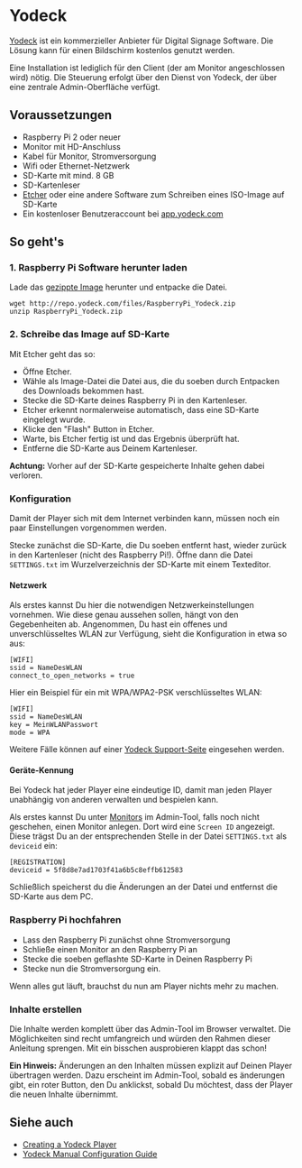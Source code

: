 # Yodeck

[Yodeck](https://www.yodeck.com/) ist ein kommerzieller Anbieter für Digital
Signage Software. Die Lösung kann für einen Bildschirm kostenlos genutzt werden.

Eine Installation ist lediglich für den Client (der am Monitor angeschlossen
wird) nötig. Die Steuerung erfolgt über den Dienst von Yodeck, der über eine
zentrale Admin-Oberfläche verfügt.

## Voraussetzungen

- Raspberry Pi 2 oder neuer
- Monitor mit HD-Anschluss
- Kabel für Monitor, Stromversorgung
- Wifi oder Ethernet-Netzwerk
- SD-Karte mit mind. 8 GB
- SD-Kartenleser
- [Etcher](https://etcher.io/) oder eine andere Software zum Schreiben eines ISO-Image auf SD-Karte
- Ein kostenloser Benutzeraccount bei [app.yodeck.com](https://app.yodeck.com/)

## So geht's

### 1. Raspberry Pi Software herunter laden

Lade das [gezippte Image](http://repo.yodeck.com/files/RaspberryPi_Yodeck.zip)
herunter und entpacke die Datei.

```
wget http://repo.yodeck.com/files/RaspberryPi_Yodeck.zip
unzip RaspberryPi_Yodeck.zip
```

### 2. Schreibe das Image auf SD-Karte

Mit Etcher geht das so:

- Öffne Etcher.
- Wähle als Image-Datei die Datei aus, die du soeben durch Entpacken des
  Downloads bekommen hast.
- Stecke die SD-Karte deines Raspberry Pi in den Kartenleser.
- Etcher erkennt normalerweise automatisch, dass eine SD-Karte eingelegt wurde.
- Klicke den "Flash" Button in Etcher.
- Warte, bis Etcher fertig ist und das Ergebnis überprüft hat.
- Entferne die SD-Karte aus Deinem Kartenleser.

**Achtung:** Vorher auf der SD-Karte gespeicherte Inhalte gehen dabei verloren.

### Konfiguration

Damit der Player sich mit dem Internet verbinden kann, müssen noch ein paar
Einstellungen vorgenommen werden.

Stecke zunächst die SD-Karte, die Du soeben entfernt hast, wieder zurück in den
Kartenleser (nicht des Raspberry Pi!). Öffne dann die Datei `SETTINGS.txt` im
Wurzelverzeichnis der SD-Karte mit einem Texteditor.

#### Netzwerk

Als erstes kannst Du hier die notwendigen Netzwerkeinstellungen vornehmen. Wie
diese genau aussehen sollen, hängt von den Gegebenheiten ab. Angenommen, Du hast
ein offenes und unverschlüsseltes WLAN zur Verfügung, sieht die Konfiguration
in etwa so aus:

```
[WIFI]
ssid = NameDesWLAN
connect_to_open_networks = true
```

Hier ein Beispiel für ein mit WPA/WPA2-PSK verschlüsseltes WLAN:

```
[WIFI]
ssid = NameDesWLAN
key = MeinWLANPasswort
mode = WPA
```

Weitere Fälle können auf einer [Yodeck Support-Seite](http://support.yodeck.com/knowledgebase/articles/776754-yodeck-manual-configuration-guide) eingesehen werden.

#### Geräte-Kennung

Bei Yodeck hat jeder Player eine eindeutige ID, damit man jeden Player unabhängig
von anderen verwalten und bespielen kann.

Als erstes kannst Du unter [Monitors](https://app.yodeck.com/index.html#main/device)
im Admin-Tool, falls noch nicht geschehen, einen Monitor anlegen. Dort
wird eine `Screen ID` angezeigt. Diese trägst Du an der entsprechenden
Stelle in der Datei `SETTINGS.txt` als `deviceid` ein:

```
[REGISTRATION]
deviceid = 5f8d8e7ad1703f41a6b5c8effb612583
```

Schließlich speicherst du die Änderungen an der Datei und entfernst
die SD-Karte aus dem PC.

### Raspberry Pi hochfahren

- Lass den Raspberry Pi zunächst ohne Stromversorgung
- Schließe einen Monitor an den Raspberry Pi an
- Stecke die soeben geflashte SD-Karte in Deinen Raspberry Pi
- Stecke nun die Stromversorgung ein.

Wenn alles gut läuft, brauchst du nun am Player nichts mehr zu machen.

### Inhalte erstellen

Die Inhalte werden komplett über das Admin-Tool im Browser verwaltet.
Die Möglichkeiten sind recht umfangreich und würden den Rahmen dieser
Anleitung sprengen. Mit ein bisschen ausprobieren klappt das schon!

**Ein Hinweis:** Änderungen an den Inhalten müssen explizit auf Deinen
Player übertragen werden. Dazu erscheint im Admin-Tool, sobald es
änderungen gibt, ein roter Button, den Du anklickst, sobald Du möchtest,
dass der Player die neuen Inhalte übernimmt.

## Siehe auch

- [Creating a Yodeck Player](https://www.yodeck.com/docs/display/YO/Creating+a+Yodeck+Player)
- [Yodeck Manual Configuration Guide](http://support.yodeck.com/knowledgebase/articles/776754-yodeck-manual-configuration-guide)
